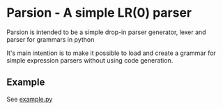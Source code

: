 Parsion - A simple LR(0) parser
===============================

Parsion is intended to be a simple drop-in parser generator, lexer and parser for grammars in python

It's main intention is to make it possible to load and create a grammar for simple expression parsers without using code generation.

Example
-------

See [example.py](example.py)

